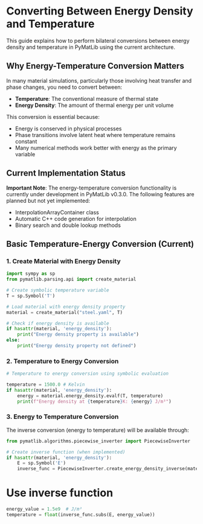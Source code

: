 # Converting Between Energy Density and Temperature

This guide explains how to perform bilateral conversions between energy density and temperature in PyMatLib using the current architecture.

## Why Energy-Temperature Conversion Matters

In many material simulations, particularly those involving heat transfer and phase changes, you need to convert between:

- **Temperature**: The conventional measure of thermal state
- **Energy Density**: The amount of thermal energy per unit volume

This conversion is essential because:
- Energy is conserved in physical processes
- Phase transitions involve latent heat where temperature remains constant
- Many numerical methods work better with energy as the primary variable

## Current Implementation Status

**Important Note**: The energy-temperature conversion functionality is currently under development in PyMatLib v0.3.0. The following features are planned but not yet implemented:

- InterpolationArrayContainer class
- Automatic C++ code generation for interpolation
- Binary search and double lookup methods

## Basic Temperature-Energy Conversion (Current)

### 1. Create Material with Energy Density
```python
import sympy as sp
from pymatlib.parsing.api import create_material

# Create symbolic temperature variable
T = sp.Symbol('T')

# Load material with energy density property
material = create_material("steel.yaml", T)

# Check if energy density is available
if hasattr(material, 'energy_density'):
    print("Energy density property is available")
else:
    print("Energy density property not defined")
```

### 2. Temperature to Energy Conversion
```python
# Temperature to energy conversion using symbolic evaluation

temperature = 1500.0 # Kelvin
if hasattr(material, 'energy_density'):
    energy = material.energy_density.evalf(T, temperature)
    print(f"Energy density at {temperature}K: {energy} J/m³")
```

### 3. Energy to Temperature Conversion

The inverse conversion (energy to temperature) will be available through:
```python
from pymatlib.algorithms.piecewise_inverter import PiecewiseInverter

# Create inverse function (when implemented)
if hasattr(material, 'energy_density'):
    E = sp.Symbol('E')
    inverse_func = PiecewiseInverter.create_energy_density_inverse(material, 'E')
```
# Use inverse function
```python
energy_value = 1.5e9  # J/m³
temperature = float(inverse_func.subs(E, energy_value))
```
